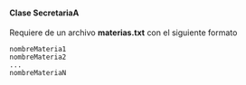 #### Clase SecretariaA

Requiere de un archivo **materias.txt** con el siguiente formato

```
nombreMateria1
nombreMateria2
...
nombreMateriaN
```
